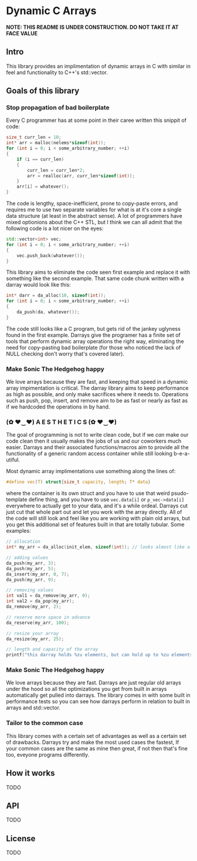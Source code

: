 # Dynamic C Arrays

**NOTE: THIS README IS UNDER CONSTRUCTION. DO NOT TAKE IT AT FACE VALUE**

## Intro
This library provides an implimentation of dynamic arrays in C with similar in feel and functionality to C++'s std::vector.

## Goals of this library
### Stop propagation of bad boilerplate
Every C programmer has at some point in their caree written this snippit of code:
```C
size_t curr_len = 10;
int* arr = malloc(nelems*sizeof(int));
for (int i = 0; i < some_arbitrary_number; ++i)
{
    if (i == curr_len)
    {
        curr_len = curr_len*2;
        arr = realloc(arr, curr_len*sizeof(int));
    }
    arr[i] = whatever();
}
```
The code is lengthy, space-inefficient, prone to copy-paste errors, and requires me to use two separate variables for what is at it's core a single data structure (at least in the abstract sense). A lot of programmers have mixed optionions about the C++ STL, but I think we can all admit that the following code is a lot nicer on the eyes:
```C++
std::vector<int> vec;
for (int i = 0; i < some_arbitrary_number; ++i)
{
    vec.push_back(whatever());
}
```
This library aims to eliminate the code seen first example and replace it with something like the second example. That same code chunk written with a darray would look like this:
```C
int* darr = da_alloc(10, sizeof(int));
for (int i = 0; i < some_arbitrary_number; ++i)
{
    da_push(da, whatever());
}
```
The code still looks like a C program, but gets rid of the jankey uglyness found in the first example. Darrays give the programer has a finite set of tools that perform dynamic array operations the right way, eliminating the need for copy-pasting bad boilerplate (for those who noticed the lack of NULL checking don't worry that's covered later).


### Make Sonic The Hedgehog happy
We love arrays because they are fast, and keeping that speed in a dynamic array impimentation is critical. The darray library aims to keep performance as high as possible, and only make sacrifices where it needs to. Operations such as push, pop, insert, and remove aim to be as fast or nearly as fast as if we hardcoded the operations in by hand.

### (✿ ♥‿♥) A E S T H E T I C S (✿ ♥‿♥)
The goal of programming is not to write clean code, but if we *can* make our code clean then it usually makes the jobs of us and our coworkers much easier. Darrays and their associated functions/macros aim to provide all the functionality of a generic random access container while still looking b-e-a-utiful.

Most dynamic array implimentations use something along the lines of:
```C
#define vec(T) struct{size_t capacity, length; T* data}
```
where the container is its own struct and you have to use that weird psudo-template define thing, and you have to use `vec.data[i]` or `p_vec->data[i]` everywhere to actually get to your data, and it's a while ordeal. Darrays cut just cut that whole part out and let you work with the array directly. All of the code will still look and feel like you are working with plain old arrays, but you get this additional set of features built in that are totally tubular.
Some examples:
```C
// allocation
int* my_arr = da_alloc(init_elem, sizeof(int)); // looks almost like a normal call to calloc

// adding values
da_push(my_arr, 3);
da_push(my_arr, 5);
da_insert(my_arr, 0, 7);
da_push(my_arr, 9);

// removing values
int val1 = da_remove(my_arr, 0);
int val2 = da_pop(my_arr);
da_remove(my_arr, 2);

// reserve more space in advance
da_reserve(my_arr, 100);

// resize your array
da_resize(my_arr, 25);

// length and capacity of the array
printf("this darray holds %zu elements, but can hold up to %zu elements without requiring reallocation\n", da_length(my_arr), da_capacity(my_arr));
```

### Make Sonic The Hedgehog happy
We love arrays because they are fast. Darrays are just regular old arrays under the hood so all the optimizations you get from built in arrays automatically get pulled into darrays. The library comes in with some built in performance tests so you can see how darrays perform in relation to built in arrays and std::vector.

### Tailor to the common case
This library comes with a certain set of advantages as well as a certain set of drawbacks. Darrays try and make the most used cases the fastest, If your common cases are the same as mine then great, if not then that's fine too, eveyone programs differently.

## How it works
TODO

## API
TODO

## License
TODO
